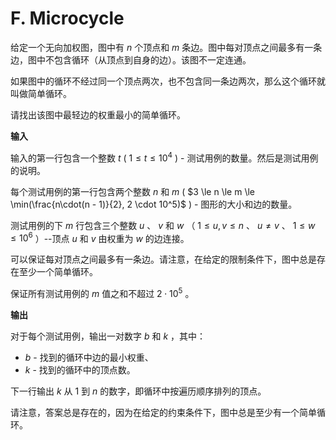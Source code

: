 # F. Microcycle

给定一个无向加权图，图中有 $n$ 个顶点和 $m$ 条边。图中每对顶点之间最多有一条边，图中不包含循环（从顶点到自身的边）。该图不一定连通。

如果图中的循环不经过同一个顶点两次，也不包含同一条边两次，那么这个循环就叫做简单循环。

请找出该图中最轻边的权重最小的简单循环。

**输入**

输入的第一行包含一个整数 $t$ ( $1 \le t \le 10^4$ ) - 测试用例的数量。然后是测试用例的说明。

每个测试用例的第一行包含两个整数 $n$ 和 $m$ ( $3 \le n \le m \le \min(\frac{n\cdot(n - 1)}{2}, 2 \cdot 10^5)$ ) - 图形的大小和边的数量。

测试用例的下 $m$ 行包含三个整数 $u$ 、 $v$ 和 $w$ （ $1 \le u, v \le n$ 、 $u \ne v$ 、 $1 \le w \le 10^6$ ）--顶点 $u$ 和 $v$ 由权重为 $w$ 的边连接。

可以保证每对顶点之间最多有一条边。请注意，在给定的限制条件下，图中总是存在至少一个简单循环。

保证所有测试用例的 $m$ 值之和不超过 $2 \cdot 10^5$ 。

**输出**

对于每个测试用例，输出一对数字 $b$ 和 $k$ ，其中：

- $b$ - 找到的循环中边的最小权重、
- $k$ - 找到的循环中的顶点数。

下一行输出 $k$ 从 $1$ 到 $n$ 的数字，即循环中按遍历顺序排列的顶点。

请注意，答案总是存在的，因为在给定的约束条件下，图中总是至少有一个简单循环。

